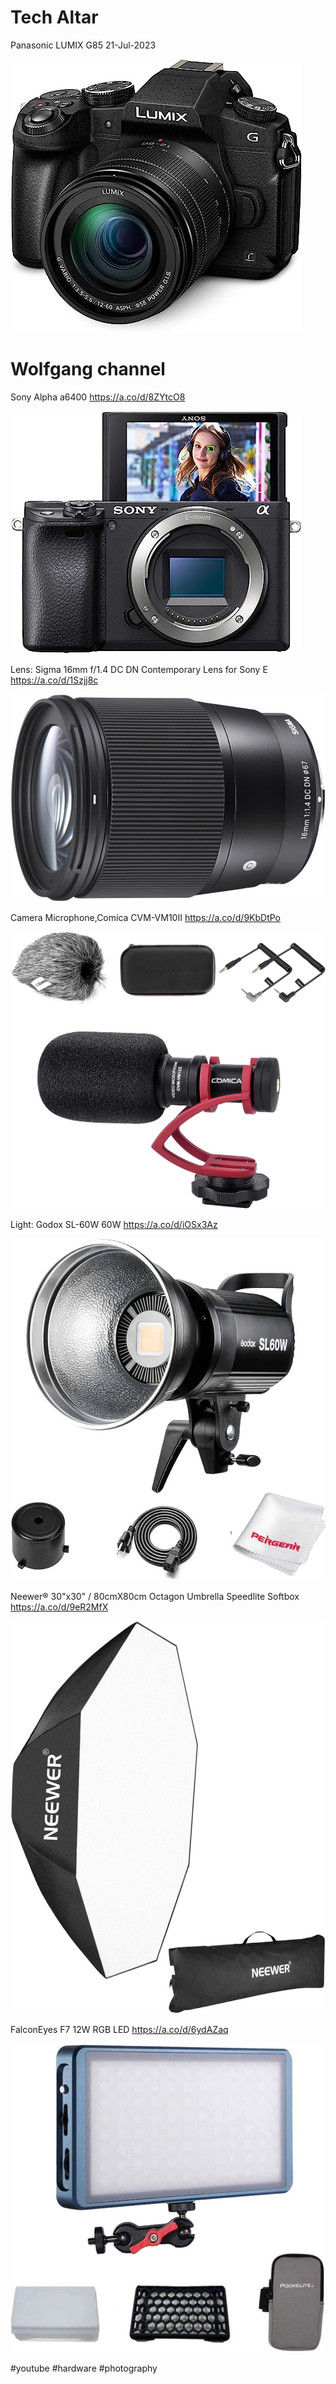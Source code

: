 # Tech Altar
Panasonic LUMIX G85 21-Jul-2023

![](/public/62cbdcfcf3aa81b117d9f3bee6166a0fe819bf296e8bc4a8f5fde99647c65f7e.jpg) 

# Wolfgang channel
Sony Alpha a6400 https://a.co/d/8ZYtcO8

![](/public/07a404a411131a71abab136ffd8952c4e46c05272f9caf042af15a53891ba095.jpg)

 Lens: Sigma 16mm f/1.4 DC DN Contemporary Lens for Sony E https://a.co/d/1Szjj8c
 
 ![](/public/9e90427a1241ee9f04e22febdc532074317ef610d5716c19ec9b456f2553c764.jpg)

 Camera Microphone,Comica CVM-VM10II https://a.co/d/9KbDtPo

 ![](/public/b7835925964173936f1ac698bd737ef3f6cce09b93072fc933ed68804c188752.jpg)

 Light: Godox SL-60W 60W https://a.co/d/iOSx3Az

 ![](/public/6cde01b72b382dd38531d236a6c1d114cd4698e3d9bcab12d1576b77dbe30c21.jpg)

Neewer® 30"x30" / 80cmX80cm Octagon Umbrella Speedlite Softbox https://a.co/d/9eR2MfX 

![](/public/e88c8fee4d2fe46c37d97433cdf5cbf493ff51e44719713d69a91104fc60452e.jpg)

FalconEyes F7 12W RGB LED https://a.co/d/6ydAZaq

![](/public/da93f232c58ce99fc652b7abfd7525c03329a18044dbfa77c2ef421404da2181.jpg)
 

#youtube #hardware #photography